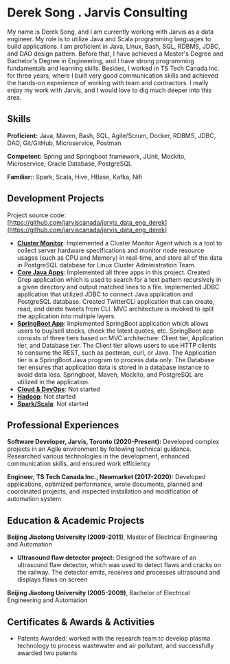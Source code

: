 
# Derek Song . Jarvis Consulting

My name is Derek Song, and I am currently working with Jarvis as a data engineer. My role is to utilize Java and Scala programming languages to build applications. I am proficient in Java, Linux, Bash, SQL, RDBMS, JDBC, and DAO design pattern. Before that, I have achieved a Master's Degree and Bachelor's Degree in Engineering, and I have strong programming fundamentals and learning skills. Besides, I worked in TS Tech Canada Inc. for three years, where I built very good communication skills and achieved the hands-on experience of working with team and contractors. I really enjoy my work with Jarvis, and I would love to dig much deeper into this area.

## Skills
**Proficient:** Java, Maven, Bash, SQL, Agile/Scrum, Docker, RDBMS, JDBC, DAO, Git/GitHub, Microservice, Postman

**Competent:** Spring and Springboot framework, JUnit, Mockito, Microservice, Oracle Database, PostgreSQL

**Familiar:**: Spark, Scala, Hive, HBase, Kafka, Nifi

## Development Projects

Project source code: [https://github.com/jarviscanada/jarvis_data_eng_derek](https://github.com/jarviscanada/jarvis_data_eng_derek)

- **[Cluster Monitor](./linux_sql)**: Implemented a Cluster Monitor Agent which is a tool to collect server hardware specifications and monitor node resource usages (such as CPU and Memory) in real-time, and store all of the data in PostgreSQL database for Linux Cluster Administration Team. 
- **[Core Java Apps](./core_java)**: Implemented all three apps in this project. Created Grep application which is used to search for a text pattern recursively in a given directory and output matched lines to a file. Implemented JDBC application that utilized JDBC to connect Java application and PostgreSQL database. Created TwitterCLI application that can create, read, and delete tweets from CLI. MVC architecture is invoked to split the application into multiple layers. 
- **[SpringBoot App](./springboot)**: Implemented SpringBoot application which allows users to buy/sell stocks, check the latest quotes, etc. SpringBoot app consists of three tiers based on MVC architecture: Client tier, Application tier, and Database tier. The Client tier allows users to use HTTP clients to consume the REST, such as postman, curl, or Java. The Application tier is a SpringBoot Java program to process data only. The Database tier ensures that application data is stored in a database instance to avoid data loss. Springboot, Maven, Mockito, and PostgreSQL are utilized in the application.
- **[Cloud & DevOps](./cloud_devops)**: Not started
- **[Hadoop](./hadoop)**: Not started
- **[Spark/Scala](./spark)**:  Not started

## Professional Experiences

**Software Developer,  Jarvis, Toronto (2020-Present):** 
Developed complex projects in an Agile environment by following technical guidance. Researched various technologies in the development, enhanced communication skills, and ensured work efficiency

**Engineer, TS Tech Canada Inc., Newmarket (2017-2020):** 
Developed applications, optimized performance, wrote documents, planned and coordinated projects, and inspected installation and modification of automation system

## Education & Academic Projects

**Beijing Jiaotong University (2009-2011)**, Master of Electrical Engineering and Automation

- **Ultrasound flaw detector project:** Designed the software of an ultrasound flaw detector, which was used to detect flaws and cracks on the railway. The detector emits, receives and processes ultrasound and displays flaws on screen

**Beijing Jiaotong University (2005-2009)**, Bachelor of Electrical Engineering and Automation

## Certificates & Awards & Activities
- Patents Awarded: worked with the research team to develop plasma technology to process wastewater and air pollutant, and successfully awarded two patents

